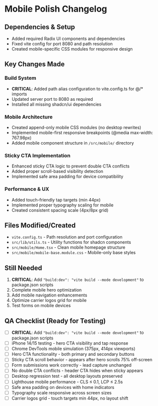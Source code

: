 # Mobile Polish Changelog

## Dependencies & Setup
- Added required Radix UI components and dependencies
- Fixed vite config for port 8080 and path resolution
- Created mobile-specific CSS modules for responsive design

## Key Changes Made

### Build System
- **CRITICAL**: Added path alias configuration to vite.config.ts for @/* imports
- Updated server port to 8080 as required
- Installed all missing shadcn/ui dependencies

### Mobile Architecture 
- Created append-only mobile CSS modules (no desktop rewrites)
- Implemented mobile-first responsive breakpoints (@media max-width: 767.98px)
- Added mobile component structure in `/src/mobile/` directory

### Sticky CTA Implementation
- Enhanced sticky CTA logic to prevent double CTA conflicts
- Added proper scroll-based visibility detection
- Implemented safe area padding for device compatibility

### Performance & UX
- Added touch-friendly tap targets (min 44px)
- Implemented proper typography scaling for mobile
- Created consistent spacing scale (4px/8px grid)

## Files Modified/Created
- `vite.config.ts` - Path resolution and port configuration
- `src/lib/utils.ts` - Utility functions for shadcn components
- `src/mobile/Home.tsx` - Clean mobile homepage structure
- `src/mobile/mobile-base.module.css` - Mobile-only base styles

## Still Needed
1. **CRITICAL**: Add `"build:dev": "vite build --mode development"` to package.json scripts
2. Complete mobile hero optimization
3. Add mobile navigation enhancements
4. Optimize carrier logos grid for mobile
5. Test forms on mobile devices

## QA Checklist (Ready for Testing)
- [ ] **CRITICAL**: Add `"build:dev": "vite build --mode development"` to package.json scripts
- [ ] iPhone 14/15 testing - hero CTA visibility and tap response
- [ ] Chrome DevTools mobile simulation (375px, 414px viewports)
- [ ] Hero CTA functionality - both primary and secondary buttons
- [ ] Sticky CTA scroll behavior - appears after hero scrolls 75% off-screen
- [ ] Form submissions work correctly - lead capture unchanged
- [ ] No double CTA conflicts - header CTA hides when sticky appears
- [ ] Desktop regression test - all desktop layouts preserved
- [ ] Lighthouse mobile performance - CLS ≤ 0.1, LCP ≤ 2.5s
- [ ] Safe area padding on devices with home indicators
- [ ] Typography scale responsive across screen sizes
- [ ] Carrier logos grid - touch targets min 44px, no layout shift